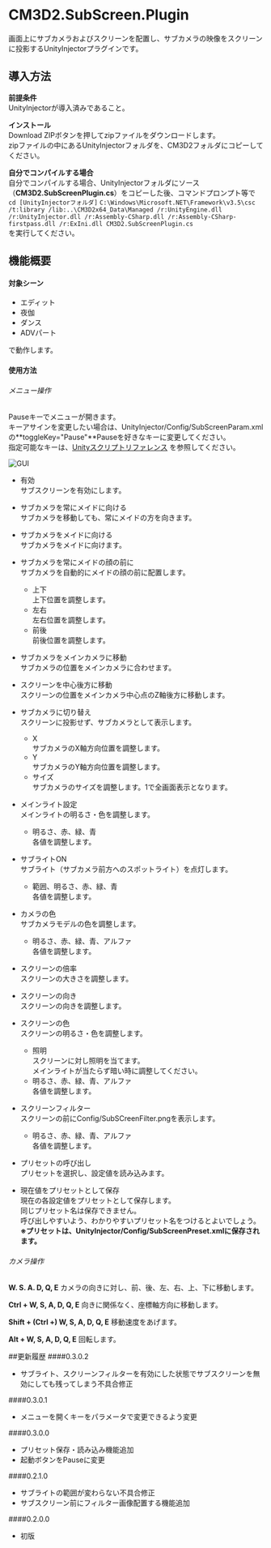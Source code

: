 ﻿# CM3D2.SubScreen.Plugin
画面上にサブカメラおよびスクリーンを配置し、サブカメラの映像をスクリーンに投影するUnityInjectorプラグインです。

## 導入方法
**前提条件**  
UnityInjectorが導入済みであること。

**インストール**  
Download ZIPボタンを押してzipファイルをダウンロードします。  
zipファイルの中にあるUnityInjectorフォルダを、CM3D2フォルダにコピーしてください。

**自分でコンパイルする場合**  
自分でコンパイルする場合、UnityInjectorフォルダにソース（**CM3D2.SubScreenPlugin.cs**）をコピーした後、コマンドプロンプト等で  
`cd [UnityInjectorフォルダ]`
`C:\Windows\Microsoft.NET\Framework\v3.5\csc /t:library /lib:..\CM3D2x64_Data\Managed /r:UnityEngine.dll /r:UnityInjector.dll /r:Assembly-CSharp.dll /r:Assembly-CSharp-firstpass.dll /r:ExIni.dll CM3D2.SubScreenPlugin.cs`  
を実行してください。

## 機能概要
#### 対象シーン
* エディット
* 夜伽
* ダンス
* ADVパート

で動作します。

#### 使用方法
###### メニュー操作
Pauseキーでメニューが開きます。  
キーアサインを変更したい場合は、UnityInjector/Config/SubScreenParam.xmlの**toggleKey="Pause"**Pauseを好きなキーに変更してください。  
指定可能なキーは、[Unityスクリプトリファレンス](http://docs.unity3d.com/jp/current/ScriptReference/KeyCode.html)
を参照してください。

![GUI](http://i.imgur.com/ZLytYBB.png  "GUI")

* 有効  
    サブスクリーンを有効にします。

* サブカメラを常にメイドに向ける  
    サブカメラを移動しても、常にメイドの方を向きます。

* サブカメラをメイドに向ける  
    サブカメラをメイドに向けます。

* サブカメラを常にメイドの顔の前に  
    サブカメラを自動的にメイドの顔の前に配置します。
    - 上下  
        上下位置を調整します。
    - 左右  
        左右位置を調整します。
    - 前後  
        前後位置を調整します。

* サブカメラをメインカメラに移動  
    サブカメラの位置をメインカメラに合わせます。

* スクリーンを中心後方に移動  
    スクリーンの位置をメインカメラ中心点のZ軸後方に移動します。

* サブカメラに切り替え  
    スクリーンに投影せず、サブカメラとして表示します。
    - X  
        サブカメラのX軸方向位置を調整します。
    - Y  
        サブカメラのY軸方向位置を調整します。
    - サイズ  
        サブカメラのサイズを調整します。1で全画面表示となります。

* メインライト設定  
メインライトの明るさ・色を調整します。
    - 明るさ、赤、緑、青  
        各値を調整します。

* サブライトON  
    サブライト（サブカメラ前方へのスポットライト）を点灯します。
    - 範囲、明るさ、赤、緑、青  
        各値を調整します。

* カメラの色  
    サブカメラモデルの色を調整します。  
    - 明るさ、赤、緑、青、アルファ  
    各値を調整します。

* スクリーンの倍率    
    スクリーンの大きさを調整します。

* スクリーンの向き  
    スクリーンの向きを調整します。

* スクリーンの色  
    スクリーンの明るさ・色を調整します。
    - 照明  
    スクリーンに対し照明を当てます。    
    メインライトが当たらず暗い時に調整してください。
    - 明るさ、赤、緑、青、アルファ  
    各値を調整します。

* スクリーンフィルター  
    スクリーンの前にConfig/SubSCreenFilter.pngを表示します。  
    - 明るさ、赤、緑、青、アルファ  
    各値を調整します。

* プリセットの呼び出し  
	プリセットを選択し、設定値を読み込みます。
	
* 現在値をプリセットとして保存  
	現在の各設定値をプリセットとして保存します。  
	同じプリセット名は保存できません。  
	呼び出しやすいよう、わかりやすいプリセット名をつけるとよいでしょう。  
	**※プリセットは、UnityInjector/Config/SubScreenPreset.xmlに保存されます。**

###### カメラ操作
**W. S. A. D, Q, E** カメラの向きに対し、前、後、左、右、上、下に移動します。

**Ctrl + W, S, A, D, Q, E** 向きに関係なく、座標軸方向に移動します。

**Shift + (Ctrl +) W, S, A, D, Q, E** 移動速度をあげます。

**Alt + W, S, A, D, Q, E** 回転します。


##更新履歴
####0.3.0.2
* サブライト、スクリーンフィルターを有効にした状態でサブスクリーンを無効にしても残ってしまう不具合修正

####0.3.0.1
* メニューを開くキーをパラメータで変更できるよう変更

####0.3.0.0
* プリセット保存・読み込み機能追加
* 起動ボタンをPauseに変更

####0.2.1.0
* サブライトの範囲が変わらない不具合修正
* サブスクリーン前にフィルター画像配置する機能追加

####0.2.0.0
* 初版

